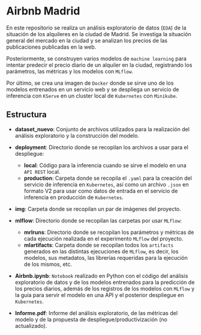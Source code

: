 # Airbnb Madrid

En este repositorio se realiza un análisis exploratorio de datos (`EDA`) de la situación de los alquileres en la ciudad de Madrid. Se investiga la situación general del mercado en la ciudad y se analizan los precios de las publicaciones publicadas en la web. 

Posteriormente, se construyen varios modelos de `machine learning` para intentar predecir el precio diario de un alquiler en la ciudad, registrando los parámetros, las métricas y los modelos con `MLflow`.

Por último, se crea una imagen de `Docker` donde se sirve uno de los modelos entrenados en un servicio web y se despliega un servicio de inferencia con `KServe` en un cluster local de `Kubernetes` con `Minikube`.


## Estructura

- **dataset_nuevo**: Conjunto de archivos utilizados para la realización del análisis exploratorio y la construcción del modelo.


- **deployment**: Directorio donde se recopilan los archivos a usar para el despliegue:
	- **local**: Código para la inferencia cuando se sirve el modelo en una `API REST` local. 
	- **production**: Carpeta donde se recopila el `.yaml` para la creación del servicio de inferencia en `Kubernetes`, así como un archivo `.json` en formato V2 para usar como datos de entrada en el servicio de inferencia en producción de `Kubernetes`.


- **img**: Carpeta donde se recopilan un par de imágenes del proyecto.


- **mlflow**: Directorio donde se recopilan las carpetas por usar `MLflow`: 
	- **mrlruns**: Directorio donde se recopilan los parámetros y métricas de cada ejecución realizada en el experimento `MLflow` del proyecto. 
	- **mlartifacts**: Carpeta donde se recopilan todos los `artifacts` generados en las distintas ejecuciones de `MLflow`, es decir, los modelos, sus metadatos, las librerías requeridas para la ejecución de los mismos, etc.


- **Airbnb.ipynb**: `Notebook` realizado en Python con el código del análisis exploratorio de datos y de los modelos entrenados para la predicción de los precios diarios, además de los registros de los modelos con `MLflow` y la guía para servir el modelo en una API y el posterior despliegue en `Kubernetes`.


- **Informe.pdf**: Informe del análisis exploratorio, de las métricas del modelo y de la propuesta de despliegue/productivización (no actualizado).